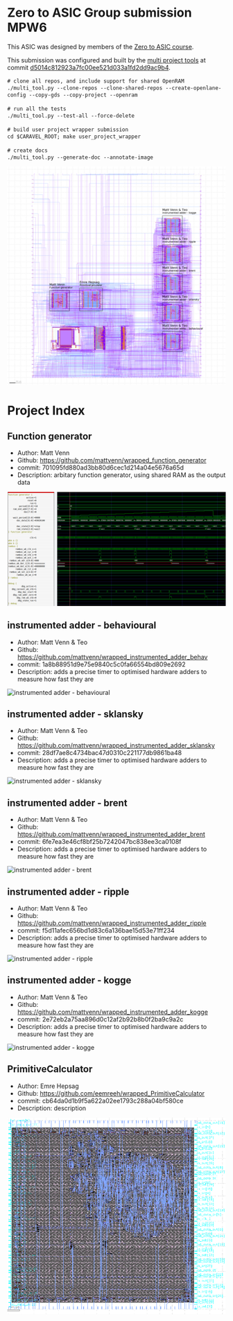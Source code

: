 
# Zero to ASIC Group submission MPW6

This ASIC was designed by members of the [Zero to ASIC course](https://zerotoasiccourse.com).

This submission was configured and built by the [multi project tools](https://github.com/mattvenn/multi_project_tools) at commit [d5014c812923a7fc00ee521d033a1fd2dd9ac9b4](https://github.com/mattvenn/multi_project_tools/commit/d5014c812923a7fc00ee521d033a1fd2dd9ac9b4).

    # clone all repos, and include support for shared OpenRAM
    ./multi_tool.py --clone-repos --clone-shared-repos --create-openlane-config --copy-gds --copy-project --openram

    # run all the tests
    ./multi_tool.py --test-all --force-delete

    # build user project wrapper submission
    cd $CARAVEL_ROOT; make user_project_wrapper

    # create docs
    ./multi_tool.py --generate-doc --annotate-image

![multi macro](pics/multi_macro_annotated.png)

# Project Index

## Function generator

* Author: Matt Venn
* Github: https://github.com/mattvenn/wrapped_function_generator
* commit: 701095fd880ad3bb80d6cec1d214a04e5676a65d
* Description: arbitary function generator, using shared RAM as the output data

![Function generator](pics/function_generator.png)

## instrumented adder - behavioural

* Author: Matt Venn & Teo
* Github: https://github.com/mattvenn/wrapped_instrumented_adder_behav
* commit: 1a8b88951d9e75e9840c5c0fa66554bd809e2692
* Description: adds a precise timer to optimised hardware adders to measure how fast they are

![instrumented adder - behavioural](pics/empty.png)

## instrumented adder - sklansky

* Author: Matt Venn & Teo
* Github: https://github.com/mattvenn/wrapped_instrumented_adder_sklansky
* commit: 28df7ae8c4734bac47d0310c221177db9861ba48
* Description: adds a precise timer to optimised hardware adders to measure how fast they are

![instrumented adder - sklansky](pics/empty.png)

## instrumented adder - brent

* Author: Matt Venn & Teo
* Github: https://github.com/mattvenn/wrapped_instrumented_adder_brent
* commit: 6fe7ea3e46cf8bf25b7242047bc838ee3ca0108f
* Description: adds a precise timer to optimised hardware adders to measure how fast they are

![instrumented adder - brent](pics/empty.png)

## instrumented adder - ripple

* Author: Matt Venn & Teo
* Github: https://github.com/mattvenn/wrapped_instrumented_adder_ripple
* commit: f5d11afec656bd1d83c6a136bae15d53e71ff234
* Description: adds a precise timer to optimised hardware adders to measure how fast they are

![instrumented adder - ripple](pics/empty.png)

## instrumented adder - kogge

* Author: Matt Venn & Teo
* Github: https://github.com/mattvenn/wrapped_instrumented_adder_kogge
* commit: 2e72eb2a75aa896d0c12af2b92b8b0f2ba9c9a2c
* Description: adds a precise timer to optimised hardware adders to measure how fast they are

![instrumented adder - kogge](pics/empty.png)

## PrimitiveCalculator

* Author: Emre Hepsag
* Github: https://github.com/eemreeh/wrapped_PrimitiveCalculator
* commit: cb64da0d1b9f5a622a02ee1793c288a04bf580ce
* Description: description

![PrimitiveCalculator](pics/PrimitiveCalculator.png)

